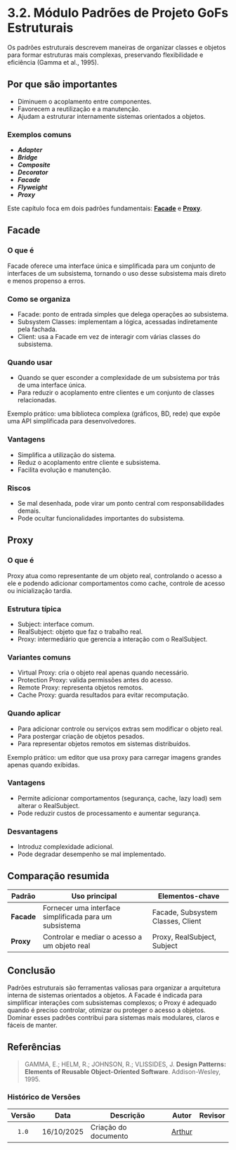 # 3.2. Módulo Padrões de Projeto GoFs Estruturais

<!-- Foco_2: Padrões de Projeto GoFs Estruturais.

Entrega Mínima: 1 Padrão GoF Estrutural, com nível de modelagem e nível de implementação evidenciados (ou seja, código rodando e hospedado no repositório do projeto).

Apresentação (para a professora via vídeo enviado por e-mail) explicando o GoF Estrutural, com: (i) rastro claro aos membros participantes (MOSTRAR QUADRO DE PARTICIPAÇÕES & COMMITS); (ii) justificativas & senso crítico sobre o padrão GOF estrutural; e (iii) comentários gerais sobre o trabalho em equipe. Tempo da Apresentação: +/- 5min. Recomendação: Apresentar diretamente via Wiki ou GitPages do Projeto. Baixar os conteúdos com antecedência, evitando problemas de internet no momento de exposição via Vídeo nas Dinâmicas de Avaliação. Deve ser mostrado o GoF Estrutural em execução no vídeo.

A Wiki ou GitPages do Projeto deve conter um tópico dedicado ao Módulo Padrões de Projeto GoFs Estruturais, com 1 padrão GoF Estrutural (modelagem & implementação, com código rodando), histórico de versões, referências, e demais detalhamentos gerados pela equipe nesse escopo.

Demais orientações disponíveis nas Diretrizes (vide Moodle). -->

Os padrões estruturais descrevem maneiras de organizar classes e objetos para formar estruturas mais complexas, preservando flexibilidade e eficiência (Gamma et al., 1995).

## Por que são importantes

- Diminuem o acoplamento entre componentes.
- Favorecem a reutilização e a manutenção.
- Ajudam a estruturar internamente sistemas orientados a objetos.

### Exemplos comuns

- ***Adapter*** 
- ***Bridge***
- ***Composite***
- ***Decorator***
- ***Facade***
- ***Flyweight***
- ***Proxy***

Este capítulo foca em dois padrões fundamentais: **[Facade](/PadroesDeProjeto/Estrutural/facade.md)** e **[Proxy](/PadroesDeProjeto/Estrutural/proxy.md)**.

## Facade

### O que é

Facade oferece uma interface única e simplificada para um conjunto de interfaces de um subsistema, tornando o uso desse subsistema mais direto e menos propenso a erros.

### Como se organiza

- Facade: ponto de entrada simples que delega operações ao subsistema.
- Subsystem Classes: implementam a lógica, acessadas indiretamente pela fachada.
- Client: usa a Facade em vez de interagir com várias classes do subsistema.

### Quando usar

- Quando se quer esconder a complexidade de um subsistema por trás de uma interface única.
- Para reduzir o acoplamento entre clientes e um conjunto de classes relacionadas.

Exemplo prático: uma biblioteca complexa (gráficos, BD, rede) que expõe uma API simplificada para desenvolvedores.

### Vantagens

- Simplifica a utilização do sistema.
- Reduz o acoplamento entre cliente e subsistema.
- Facilita evolução e manutenção.

### Riscos

- Se mal desenhada, pode virar um ponto central com responsabilidades demais.
- Pode ocultar funcionalidades importantes do subsistema.

## Proxy

### O que é

Proxy atua como representante de um objeto real, controlando o acesso a ele e podendo adicionar comportamentos como cache, controle de acesso ou inicialização tardia.

### Estrutura típica

- Subject: interface comum.
- RealSubject: objeto que faz o trabalho real.
- Proxy: intermediário que gerencia a interação com o RealSubject.

### Variantes comuns

- Virtual Proxy: cria o objeto real apenas quando necessário.
- Protection Proxy: valida permissões antes do acesso.
- Remote Proxy: representa objetos remotos.
- Cache Proxy: guarda resultados para evitar recomputação.

### Quando aplicar

- Para adicionar controle ou serviços extras sem modificar o objeto real.
- Para postergar criação de objetos pesados.
- Para representar objetos remotos em sistemas distribuídos.

Exemplo prático: um editor que usa proxy para carregar imagens grandes apenas quando exibidas.

### Vantagens

- Permite adicionar comportamentos (segurança, cache, lazy load) sem alterar o RealSubject.
- Pode reduzir custos de processamento e aumentar segurança.

### Desvantagens

- Introduz complexidade adicional.
- Pode degradar desempenho se mal implementado.

## Comparação resumida

| Padrão | Uso principal | Elementos-chave |
| ------ | ------------- | --------------- |
| **Facade** | Fornecer uma interface simplificada para um subsistema | Facade, Subsystem Classes, Client |
| **Proxy**  | Controlar e mediar o acesso a um objeto real | Proxy, RealSubject, Subject |

## Conclusão

Padrões estruturais são ferramentas valiosas para organizar a arquitetura interna de sistemas orientados a objetos. A Facade é indicada para simplificar interações com subsistemas complexos; o Proxy é adequado quando é preciso controlar, otimizar ou proteger o acesso a objetos. Dominar esses padrões contribui para sistemas mais modulares, claros e fáceis de manter.

## Referências 

> GAMMA, E.; HELM, R.; JOHNSON, R.; VLISSIDES, J. **Design Patterns: Elements of Reusable Object-Oriented Software**. Addison-Wesley, 1995.

###  Histórico de Versões
| Versão | Data       | Descrição                             | Autor                                                 | Revisor                                               |
| :----: | ---------- | ---------------------------           | ----------------------------------------------------- | ----------------------------------------------------- |
| `1.0`  | 16/10/2025 | Criação do documento                  |  [Arthur](https://github.com/Tutzs)                   |                                                       | 